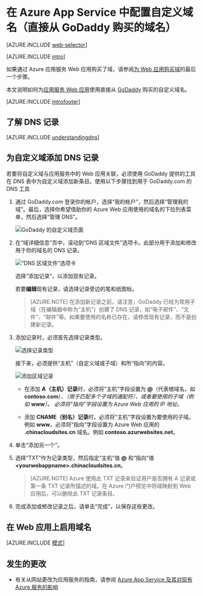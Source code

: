<!-- not suitable for Mooncake -->


<properties
	pageTitle="在 Azure App Service 中配置自定义域名 (GoDaddy)"
	description="了解如何在 Azure Web Apps 中使用 GoDaddy 提供的域名"
	services="app-service"
	documentationCenter=""
	authors="erikre"
	manager="wpickett"
	editor="jimbe"/>

<tags
	ms.service="app-service"
	ms.workload="na"
	ms.tgt_pltfrm="na"
	ms.devlang="na"
	ms.topic="article"
	ms.date="01/12/2016"
	wacn.date=""
	ms.author="cephalin"/>

# 在 Azure App Service 中配置自定义域名（直接从 GoDaddy 购买的域名）

[AZURE.INCLUDE [web-selector](../../includes/websites-custom-domain-selector.md)]

[AZURE.INCLUDE [intro](../../includes/custom-dns-web-site-intro.md)]

如果通过 Azure 应用服务 Web 应用购买了域，请参阅[为 Web 应用购买域](/documentation/articles/custom-dns-web-site-buydomains-web-app/)的最后一个步骤。

本文说明如何为[应用服务 Web 应用](/documentation/articles/app-service-changes-existing-services/)使用直接从 [GoDaddy](https://godaddy.com) 购买的自定义域名。

[AZURE.INCLUDE [introfooter](../../includes/custom-dns-web-site-intro-notes.md)]

## <a name="understanding-records"></a>了解 DNS 记录

[AZURE.INCLUDE [understandingdns](../../includes/custom-dns-web-site-understanding-dns-raw.md)]

## <a name="bkmk_configurecname"></a>为自定义域添加 DNS 记录

若要将自定义域与应用服务中的 Web 应用关联，必须使用 GoDaddy 提供的工具在 DNS 表中为自定义域添加新条目。使用以下步骤找到用于 GoDaddy.com 的 DNS 工具

1. 通过 GoDaddy.com 登录你的帐户，选择“我的帐户”，然后选择“管理我的域”。最后，选择你希望借助你的 Azure Web 应用使用的域名的下拉列表菜单，然后选择“管理 DNS”。

	![GoDaddy 的自定义域页面](./media/web-sites-godaddy-custom-domain-name/godaddy-customdomain.png)

2. 在“域详细信息”页中，滚动到“DNS 区域文件”选项卡。此部分用于添加和修改用于你的域名的 DNS 记录。

	![“DNS 区域文件”选项卡](./media/web-sites-godaddy-custom-domain-name/godaddy-zonetab.png)

	选择“添加记录”，以添加现有记录。

	若要**编辑**现有记录，请选择记录旁边的笔和纸图标。

	> [AZURE.NOTE] 在添加新记录之前，请注意，GoDaddy 已经为常用子域（在编辑器中称为“主机”）创建了 DNS 记录，如“电子邮件”、“文件”、“邮件”等。如果要使用的名称已存在，请修改现有记录，而不是创建新记录。

4. 添加记录时，必须首先选择记录类型。

	![选择记录类型](./media/web-sites-godaddy-custom-domain-name/godaddy-selectrecordtype.png)

	接下来，必须提供“主机”（自定义域或子域）和所“指向”的内容。

	![添加区域记录](./media/web-sites-godaddy-custom-domain-name/godaddy-addzonerecord.png)

	* 在添加 **A（主机）记录**时，必须将“主机”字段设置为 **@**（代表根域名，如 **contoso.com**）、*（用于匹配多个子域的通配符），或者要使用的子域（例如 **www**）。 必须将“指向”字段设置为 Azure Web 应用的 IP 地址。*

	* 添加 **CNAME（别名）记录**时，必须将“主机”字段设置为要使用的子域。例如 **www**。必须将“指向”字段设置为 Azure Web 应用的 **.chinacloudsites.cn** 域名。例如 **contoso.azurwebsites.net**。

5. 单击“添加另一个”。
6. 选择“TXT”作为记录类型，然后指定“主机”值 **@** 和“指向”值 **&lt;yourwebappname&gt;.chinacloudsites.cn**。

	> [AZURE.NOTE] Azure 使用此 TXT 记录来验证用户是否拥有 A 记录或第一条 TXT 记录所描述的域。在 Azure 门户预览中将域映射到 Web 应用后，可以删除此 TXT 记录条目。

5. 完成添加或修改记录之后，请单击“完成”，以保存这些更改。

## <a name="enabledomain"></a>在 Web 应用上启用域名

[AZURE.INCLUDE [模式](../../includes/custom-dns-web-site-enable-on-web-site.md)]

## 发生的更改
* 有关从网站更改为应用服务的指南，请参阅 [Azure App Service 及其对现有 Azure 服务的影响](/documentation/articles/app-service-changes-existing-services/)

<!---HONumber=Mooncake_Quality_Review_1215_2016-->